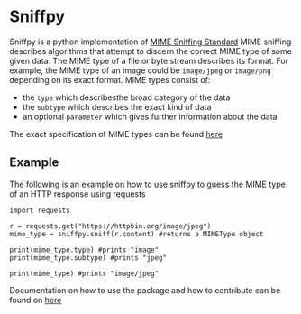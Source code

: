 # Sniffpy

Sniffpy is a python implementation of [MIME Sniffing Standard](https://mimesniff.specw.whatwg.org/)
MIME sniffing describes algorithms that attempt to discern the correct MIME type of some given
data. The MIME type of a file or byte stream describes its format. For example, the MIME type of an image could be
`image/jpeg` or `image/png` depending on its exact format. MIME types consist of:

* the `type` which describesthe broad category of the data
* the `subtype` which describes the exact kind of data
* an optional `parameter` which gives further information about the data

The exact specification of MIME types can be found [here](https://tools.ietf.org/html/rfc6838)

## Example

The following is an example on how to use sniffpy to guess the MIME type of an HTTP response using requests

```
import requests

r = requests.get("https://httpbin.org/image/jpeg")
mime_type = sniffpy.sniff(r.content) #returns a MIMEType object

print(mime_type.type) #prints "image"
print(mime_type.subtype) #prints "jpeg"

print(mime_type) #prints "image/jpeg"
```

Documentation on how to use the package and how to contribute can be found on [here](https://sniffpy.readthedocs.io/en/latest/)
